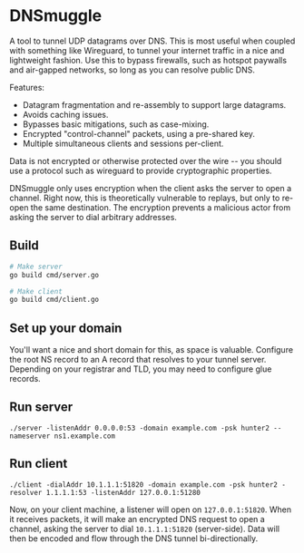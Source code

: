 # DNSmuggle

A tool to tunnel UDP datagrams over DNS.
This is most useful when coupled with something like Wireguard, to tunnel your internet traffic in a nice and lightweight fashion.
Use this to bypass firewalls, such as hotspot paywalls and air-gapped networks, so long as you can resolve public DNS.

Features:
* Datagram fragmentation and re-assembly to support large datagrams.
* Avoids caching issues.
* Bypasses basic mitigations, such as case-mixing.
* Encrypted "control-channel" packets, using a pre-shared key.
* Multiple simultaneous clients and sessions per-client.

Data is not encrypted or otherwise protected over the wire -- you should use a protocol such as wireguard to provide cryptographic properties.

DNSmuggle only uses encryption when the client asks the server to open a channel. Right now, this is theoretically vulnerable to replays, but only to re-open the same destination. The encryption prevents a malicious actor from asking the server to dial arbitrary addresses.

## Build

```sh
# Make server
go build cmd/server.go

# Make client
go build cmd/client.go
```

## Set up your domain

You'll want a nice and short domain for this, as space is valuable.
Configure the root NS record to an A record that resolves to your tunnel server. Depending on your registrar and TLD, you may need to configure glue records.

## Run server
```
./server -listenAddr 0.0.0.0:53 -domain example.com -psk hunter2 --nameserver ns1.example.com
```

## Run client
```
./client -dialAddr 10.1.1.1:51820 -domain example.com -psk hunter2 -resolver 1.1.1.1:53 -listenAddr 127.0.0.1:51280
```

Now, on your client machine, a listener will open on `127.0.0.1:51820`. When it receives packets, it will make an encrypted DNS request to open a channel, asking the server to dial `10.1.1.1:51820` (server-side). Data will then be encoded and flow through the DNS tunnel bi-directionally.